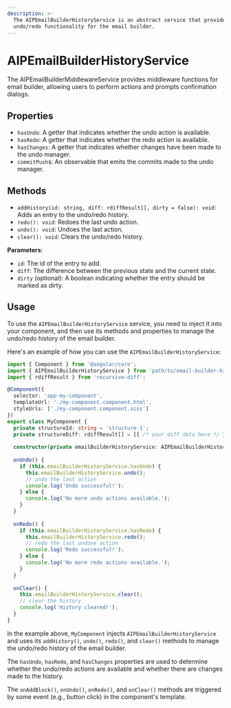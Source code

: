 ```yaml
---
description: >-
  The AIPEmailBuilderHistoryService is an abstract service that provides an
  undo/redo functionality for the email builder.
---
```


# AIPEmailBuilderHistoryService

The AIPEmailBuilderMiddlewareService provides middleware functions for email builder, allowing users to perform actions and prompts confirmation dialogs.

## Properties

* `hasUndo`: A getter that indicates whether the undo action is available.
* `hasRedo`: A getter that indicates whether the redo action is available.
* `hasChanges`: A getter that indicates whether changes have been made to the undo manager.
* `commitPush$`: An observable that emits the commits made to the undo manager.

## Methods

* `addHistory(id: string, diff: rdiffResult[], dirty = false): void`: Adds an entry to the undo/redo history.
* `redo(): void`: Redoes the last undo action.
* `undo(): void`: Undoes the last action.
* `clear(): void`: Clears the undo/redo history.

**Parameters**:

* `id`: The id of the entry to add.
* `diff`: The difference between the previous state and the current state.
* `dirty` (optional): A boolean indicating whether the entry should be marked as dirty.

## Usage

To use the `AIPEmailBuilderHistoryService` service, you need to inject it into your component, and then use its methods and properties to manage the undo/redo history of the email builder.

Here's an example of how you can use the `AIPEmailBuilderHistoryService`:

```typescript
import { Component } from '@angular/core';
import { AIPEmailBuilderHistoryService } from 'path/to/email-builder-history.service';
import { rdiffResult } from 'recursive-diff';

@Component({
  selector: 'app-my-component',
  templateUrl: './my-component.component.html',
  styleUrls: ['./my-component.component.scss']
})
export class MyComponent {
  private structureId: string = 'structure-1';
  private structureDiff: rdiffResult[] = [{ /* your diff data here */ }];
​
  constructor(private emailBuilderHistoryService: AIPEmailBuilderHistoryService) {}
​
  onUndo() {
    if (this.emailBuilderHistoryService.hasUndo) {
      this.emailBuilderHistoryService.undo();
      // undo the last action
      console.log('Undo successful!');
    } else {
      console.log('No more undo actions available.');
    }
  }
​
  onRedo() {
    if (this.emailBuilderHistoryService.hasRedo) {
      this.emailBuilderHistoryService.redo();
      // redo the last undone action
      console.log('Redo successful!');
    } else {
      console.log('No more redo actions available.');
    }
  }
​
  onClear() {
    this.emailBuilderHistoryService.clear();
    // clear the history
    console.log('History cleared!');
  }
}
```

In the example above, `MyComponent` injects `AIPEmailBuilderHistoryService` and uses its `addHistory()`, `undo()`, `redo()`, and `clear()` methods to manage the undo/redo history of the email builder.&#x20;

The `hasUndo`, `hasRedo`, and `hasChanges` properties are used to determine whether the undo/redo actions are available and whether there are changes made to the history.

The `onAddBlock()`, `onUndo()`, `onRedo()`, and `onClear()` methods are triggered by some event (e.g., button click) in the component's template.
